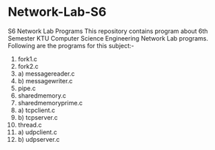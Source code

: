 # Network-Lab-S6
S6 Network Lab Programs
This repository contains program about 6th Semester KTU Computer Science Engineering Network Lab programs.
Following are the programs for this subject:-
1.  fork1.c
2.  fork2.c
3.  a) messagereader.c
4.  b) messagewriter.c
5.  pipe.c
6.  sharedmemory.c
7.  sharedmemoryprime.c
8.  a) tcpclient.c
9.  b) tcpserver.c
10. thread.c
11. a) udpclient.c
12. b) udpserver.c
